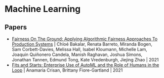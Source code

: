 # Machine Learning

## Papers

- [Fairness On The Ground: Applying Algorithmic Fairness Approaches To Production Systems](https://ai.facebook.com/research/publications/applying-algorithmic-fairness-approaches-to-production-systems/) | Chloé Bakalar, Renata Barreto, Miranda Bogen, Sam Corbett-Davies, Melissa Hall, Isabel Kloumann, Michelle Lam, Joaquin Quiñonero Candela, Manish Raghavan, Joshua Simons, Jonathan Tannen, Edmund Tong, Kate Vredenburgh, Jiejing Zhao | 2021
- [Fits and Starts: Enterprise Use of AutoML and the Role of Humans in the Loop](https://arxiv.org/abs/2101.04296) | Anamaria Crisan, Brittany Fiore-Gartland | 2021
